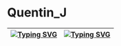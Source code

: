 # Quentin_J

|[![Typing SVG](https://readme-typing-svg.herokuapp.com?font=Roboto&weight=200&size=45&duration=2500&pause=3000&color=8444F7&vCenter=true&width=175&lines=%23Promo)](https://git.io/typing-svg)|[![Typing SVG](https://readme-typing-svg.herokuapp.com?font=Roboto&weight=200&size=45&duration=2500&pause=3000&color=EEF753&vCenter=true&width=175&lines=Sphinx)](https://git.io/typing-svg)
|------------------------|--------------|

<!--
**Quentin-J-Sphinx/Quentin-J-Sphinx** is a ✨ _special_ ✨ repository because its `README.md` (this file) appears on your GitHub profile.

Here are some ideas to get you started:

- 🔭 I’m currently working on ...
- 🌱 I’m currently learning ...
- 👯 I’m looking to collaborate on ...
- 🤔 I’m looking for help with ...
- 💬 Ask me about ...
- 📫 How to reach me: ...
- 😄 Pronouns: ...
- ⚡ Fun fact: ...
-->
